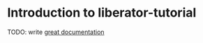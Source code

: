 # Introduction to liberator-tutorial

TODO: write [great documentation](http://jacobian.org/writing/great-documentation/what-to-write/)
